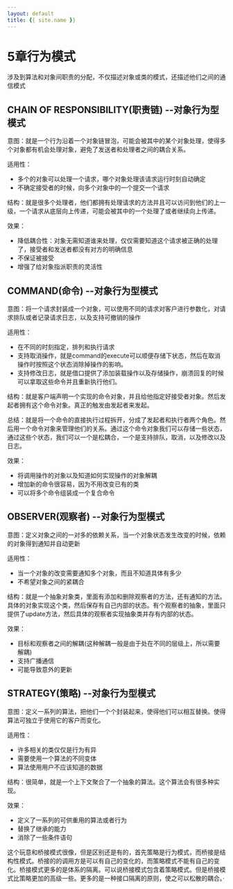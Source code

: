 ```yaml
---
layout: default
title: {{ site.name }}
---
```

# 5章行为模式
涉及到算法和对象间职责的分配，不仅描述对象或类的模式，还描述他们之间的通信模式

## CHAIN OF RESPONSIBILITY(职责链) --对象行为型模式
意图：就是一个行为沿着一个对象链冒泡，可能会被其中的某个对象处理，使得多个对象都有机会处理对象，避免了发送者和处理者之间的耦合关系。

适用性：

 - 多个的对象可以处理一个请求，哪个对象处理该请求运行时刻自动确定
 - 不确定接受者的时候，向多个对象中的一个提交一个请求

结构：就是很多个处理者，他们都拥有处理请求的方法并且可以访问到他们的上一级，一个请求从底层向上传递，可能会被其中的一个处理了或者继续向上传递。

效果：

 - 降低耦合性：对象无需知道谁来处理，仅仅需要知道这个请求被正确的处理了，接受者和发送者都没有对方的明确信息
 - 不保证被接受
 - 增强了给对象指派职责的灵活性

## COMMAND(命令) --对象行为型模式
意图：将一个请求封装成一个对象，可以使用不同的请求对客户进行参数化，对请求排队或者记录请求日志，以及支持可撤销的操作

适用性：

 - 在不同的时刻指定，排列和执行请求
 - 支持取消操作，就是command的execute可以顺便存储下状态，然后在取消操作时按照这个状态消除掉操作的影响。
 - 支持修改日志，就是借口提供了添加装载操作以及存储操作，崩溃回复的时候可以拿取这些命令并且重新执行他们。

结构：就是客户端声明一个实现的命令对象，并且给他指定好接受者对象。然后发起者拥有这个命令对象。真正的触发由发起者来发起。

总结：就是将一个命令的直接执行过程拆开，分成了发起者和执行者两个角色。然后用一个命令对象来管理他们的关系。通过这个命令对象我们可以存储一些状态，通过这些个状态，我们可以一个是松耦合，一个是支持排队，取消，以及修改以及日志。

效果：

 - 将调用操作的对象以及知道如何实现操作的对象解耦
 - 增加新的命令很容易，因为不用改变已有的类
 - 可以将多个命令组装成一个复合命令

## OBSERVER(观察者) --对象行为型模式
意图：定义对象之间的一对多的依赖关系，当一个对象状态发生改变的时候，依赖的对象得到通知并自动更新

适用性：

 - 当一个对象的改变需要通知多个对象，而且不知道具体有多少
 - 不希望对象之间的紧耦合

结构：就是一个抽象对象类，里面有添加和删除观察者的方法，还有通知的方法。具体的对象实现这个类，然后保存有自己内部的状态。有个观察者的抽象，里面只提供了update方法，然后具体的观察者实现抽象类并存有内部的状态。

效果：

 - 目标和观察者之间的解耦(这种解耦一般是由于处在不同的层级上，所以需要解耦)
 - 支持广播通信
 - 可能导致意外的更新

## STRATEGY(策略) --对象行为型模式
意图：定义一系列的算法，把他们一个个封装起来，使得他们可以相互替换。使得算法可独立于使用它的客户而变化。

适用性：

 - 许多相关的类仅仅是行为有异
 - 需要使用一个算法的不同变体
 - 算法使用用户不应该知道的数据

结构：很简单，就是一个上下文聚合了一个抽象的算法。这个算法会有很多种实现。

效果：

 - 定义了一系列的可供重用的算法或者行为
 - 替换了继承的能力
 - 消除了一些条件语句

这个玩意和桥接模式很像，但是区别还是有的，首先策略是行为模式，而桥接是结构性模式。桥接的的调用方是可以有自己的变化的，而策略模式不能有自己的变化。桥接模式更多的是体系的隔离。可以说桥接模式包含着策略模式。但是桥接模式比策略更加的高级一些。更多的是一种接口隔离的原则，使之可以松散的耦合。·
